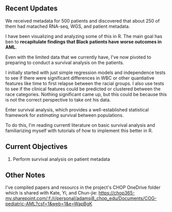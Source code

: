 ## Recent Updates

We received metadata for 500 patients and discovered that about 250 of them had matached RNA-seq, WGS, and patient metadata. 

I have been visualizing and analyzing some of this in R. The main goal has ben to **recapitulate findings that Black patients have worse outcomes in AML**. 

Even with the limited data that we currently have, I've now pivoted to preparing to conduct a survival analysis on the patients. 

I initially started with just simple regression models and independence tests to see if there were significant differences in WBC or other quantiative features like time to first relapse between the racial groups. 
I also use tests to see if the clinical features could be predicted or clustered between the race categories. Nothing significant came up, but this could be because this is not the correct perspective to take ont his data. 

Enter survival analysis, which provides a well-established statistical framework for _estimating_ survival between populations.  

To do this, I'm reading currentl literature on basic survival analysis and familiarizing myself with tutorials of how to implement this better in R.  


## Current Objectives

1. Perform survival analysis on patient metadata

## Other Notes

I've compiled papers and resourcs in the project's CHOP OneDrive folder which is shared with Kate, Yi, and Chun-jie: https://chop365-my.sharepoint.com/:f:/r/personal/adamsj8_chop_edu/Documents/COG-pediatric-AML?csf=1&web=1&e=WapBgK
